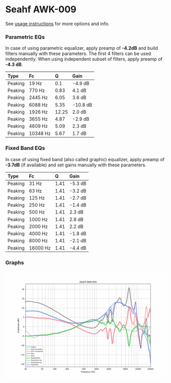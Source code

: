 # Seahf AWK-009
See [usage instructions](https://github.com/jaakkopasanen/AutoEq#usage) for more options and info.

### Parametric EQs
In case of using parametric equalizer, apply preamp of **-4.2dB** and build filters manually
with these parameters. The first 4 filters can be used independently.
When using independent subset of filters, apply preamp of **-4.3 dB**.

| Type    | Fc       |     Q | Gain     |
|:--------|:---------|:------|:---------|
| Peaking | 19 Hz    |  0.1  | -4.9 dB  |
| Peaking | 770 Hz   |  0.83 | 4.1 dB   |
| Peaking | 2445 Hz  |  6.05 | 3.6 dB   |
| Peaking | 6088 Hz  |  5.35 | -10.8 dB |
| Peaking | 1926 Hz  | 12.25 | 2.0 dB   |
| Peaking | 3655 Hz  |  4.87 | -2.9 dB  |
| Peaking | 4609 Hz  |  5.09 | 2.3 dB   |
| Peaking | 10348 Hz |  5.67 | 1.7 dB   |

### Fixed Band EQs
In case of using fixed band (also called graphic) equalizer, apply preamp of **-3.7dB**
(if available) and set gains manually with these parameters.

| Type    | Fc       |    Q | Gain    |
|:--------|:---------|:-----|:--------|
| Peaking | 31 Hz    | 1.41 | -5.3 dB |
| Peaking | 63 Hz    | 1.41 | -3.2 dB |
| Peaking | 125 Hz   | 1.41 | -2.7 dB |
| Peaking | 250 Hz   | 1.41 | -1.4 dB |
| Peaking | 500 Hz   | 1.41 | 2.3 dB  |
| Peaking | 1000 Hz  | 1.41 | 2.8 dB  |
| Peaking | 2000 Hz  | 1.41 | 2.2 dB  |
| Peaking | 4000 Hz  | 1.41 | -1.8 dB |
| Peaking | 8000 Hz  | 1.41 | -2.1 dB |
| Peaking | 16000 Hz | 1.41 | -4.4 dB |

### Graphs
![](./Seahf%20AWK-009.png)